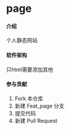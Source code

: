 # page

#### 介绍
个人静态网站
#### 软件架构
只html需要添加其他



#### 参与贡献

1.  Fork 本仓库
2.  新建 Feat_page 分支
3.  提交代码
4.  新建 Pull Request


